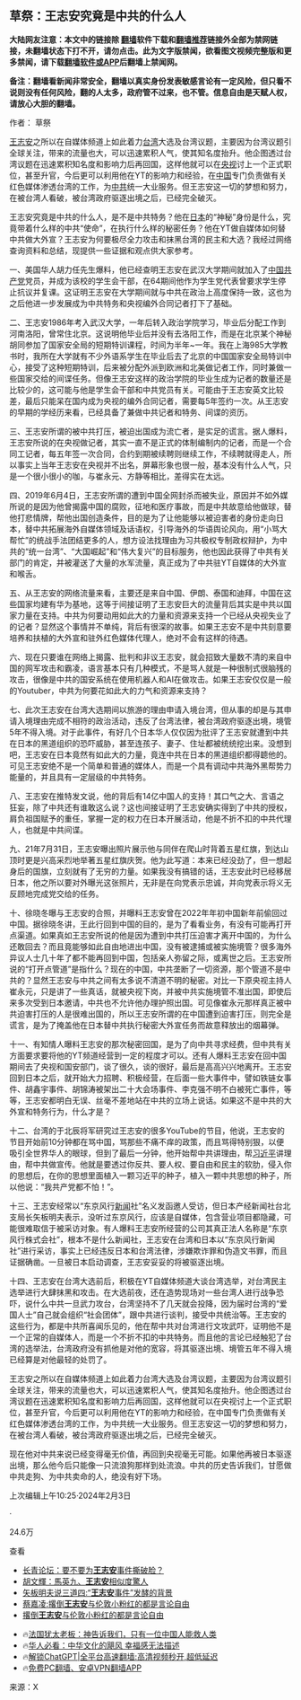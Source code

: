  <!-- 面包屑导航 --> <h2>草祭：王志安究竟是中共的什么人</h2> <p class="notice"><b>大陆网友注意：本文中的链接除 <a href="https://github.com/bannedbook/fanqiang" >翻墙</a>软件下载和<a href="https://github.com/killgcd/justmysocks/blob/master/README.md">翻墙推荐</a>链接外全部为禁网链接，未翻墙状态下打不开，请勿点击。此为文字版禁闻，欲看图文视频完整版和更多禁闻，请下载<a href="https://github.com/bannedbook/fanqiang">翻墙软件或APP</a>后翻墙上禁闻网。</p><p>备注：翻墙看新闻非常安全，翻墙以真实身份发表敏感言论有一定风险，但只看不说则没有任何风险，翻的人太多，政府管不过来，也不管。信息自由是天赋人权，请放心大胆的翻墙。</b></p>  <div class="entry"> <p>作者： 草祭</p> <p id="summary"><a href="https://www.bannedbook.org/bnews/tag/%e7%8e%8b%e5%bf%97%e5%ae%89/" class="st_tag internal_tag" rel="tag" title="标签 王志安 下的日志">王志安</a>之所以在自媒体频道上如此着力<a href="https://www.bannedbook.org/bnews/tag/%e5%8f%b0%e6%b9%be/" class="st_tag internal_tag" rel="tag" title="标签 台湾 下的日志">台湾</a>大选及台湾议题，主要因为台湾议题引全球关注，带来的流量也大，可以迅速累积人气，使其知名度抬升。他企图透过台湾议题在迅速累积知名度和影响力后再回国，这样他就可以在<a href="https://www.bannedbook.org/bnews/tag/%e5%a4%ae%e8%a7%86/" class="st_tag internal_tag" rel="tag" title="标签 央视 下的日志">央视</a>讨上一个正式职位，甚至升官，今后更可以利用他在YT的影响力和经验，在<span class='wp_keywordlink_affiliate'><a href="https://www.bannedbook.org/" title="中国" target="_blank">中国</a></span>专门负责做有关红色媒体渗透台湾的工作，为<a href="https://www.bannedbook.org/bnews/tag/%e4%b8%ad%e5%85%b1/" class="st_tag internal_tag" rel="tag" title="标签 中共 下的日志">中共</a>统一大业服务。但王志安这一切的梦想和努力，在被台湾人看破，被台湾政府驱逐出境之后，已经完全破灭。</p> <p>王志安究竟是中共的什么人，是不是中共特务？他在<a href="https://www.bannedbook.org/bnews/tag/%e6%97%a5%e6%9c%ac/" class="st_tag internal_tag" rel="tag" title="标签 日本 下的日志">日本</a>的“神秘”身份是什么，究竟带着什么样的中共“使命”，在执行什么样的秘密任务？他在YT做自媒体如何替中共做大外宣？王志安为何要极尽全力攻击和抹黑台湾的民主和大选？我经过网络查询资料和总结，现提供一些证据和观点供大家参考。</p> <p>一、美国华人胡力任先生爆料，他已经查明王志安在武汉大学期间就加入了<a href="https://www.bannedbook.org/bnews/tag/%E4%B8%AD%E5%9B%BD/" class="st_tag internal_tag" rel="tag" title="标签 中国 下的日志">中国</a><a href="https://www.bannedbook.org/bnews/tag/%e5%85%b1%e4%ba%a7%e5%85%9a/" class="st_tag internal_tag" rel="tag" title="标签 共产党 下的日志">共产党</a>党员，并成为该校的学生会干部，在64期间他作为学生党代表曾要求学生停止抗议并复课。这证明王志安在大学期间就与中共在政治上高度保持一致，这也为之后他进一步发展成为中共特务和央视编外合同记者打下了基础。</p> <p>二、王志安1986年考入武汉大学，一年后转入政治学院学习，毕业后分配工作到河南洛阳，曾常住北京。这说明他毕业后并没有去洛阳工作，而是在北京某个神秘胡同参加了国家安全局的短期特训课程，时间为半年~一年。我在上海985大学教书时，我所在大学就有不少外语系学生在毕业后去了北京的中国国家安全局特训中心，接受了这种短期特训，后来被分配外派到欧洲和北美做记者工作，同时兼做一些国家交给的间谍任务。但像王志安这样的政治学院的毕业生成为记者的数量还是比较少的，这可能与他是学生会干部和中共党员有关。可能由于王志安英文比较差，最后只能呆在国内成为央视的编外合同记者，需要每5年签约一次。从王志安的早期的学经历来看，已经具备了兼做中共记者和特务、间谍的资历。</p> <p>三、王志安所谓的被中共打压，被迫出国成为流亡者，是实足的谎言。据人爆料，王志安所说的在央视做记者，其实一直不是正式的体制编制内的记者，而是一个合同工记者，每五年签一次合同，合约到期被续聘则继续工作，不续聘就得走人，所以事实上当年王志安在央视并不出名，屏幕形象也很一般，基本没有什么人气，只是一个很小很小的咖，与崔永元、方静等相比，差得实在太远。</p> <p>四、2019年6月4日，王志安所谓的遭到中国全网封杀而被失业，原因并不如外媒所说的是因为他曾揭露中国的腐败，征地和医疗事故，而是中共故意给他做球，替他打悲情牌，帮他出国创造条件，目的是为了让他能够以被迫害者的身份走向日本，替中共拓展海外自媒体领域及话语权，引导海外的华语舆论风向，用“小骂大帮忙”的统战手法团结更多的人，想方设法找理由为习共极权专制政权辩护，为中共的“统一台湾”、“大国崛起”和“伟大复兴”的目标服务，他也因此获得了中共有关部门的肯定，并被灌送了大量的水军流量，真正成为了中共驻YT自媒体的大外宣和喉舌。</p> <p>五、从王志安的网络流量来看，主要还是来自中国、伊朗、泰国和迪拜，中国在这些国家均建有华为基地，这等于间接证明了王志安巨大的流量背后其实是中共以国家力量在支持。中共为何要动用如此大的力量和资源来支持一个已经从央视失业了的记者？显然这个事情并不单纯，背后有很深的故事。如果王志安不是中共刻意要培养和扶植的大外宣和驻外红色媒体代理人，绝对不会有这样的待遇。</p> <p>六、现在只要谁在网络上揭露、批判和非议王志安，就会招致大量数不清的来自中国的网军攻击和霸凌，语言基本只有几种模式，不是骂人就是一种很制式很脑残的攻击，很像是中共的国安系统在使用机器人和AI在做攻击。如果王志安仅仅是一般的Youtuber，中共为何要花如此大的力气和资源来支持？</p> <p>七、此次王志安在台湾大选期间以旅游的理由申请入境台湾，但从事的却是与其申请入境理由完成不相符的政治活动，违反了台湾法律，被台湾政府驱逐出境，境管5年不得入境。对于此事件，有好几个日本华人仅仅因为批评了王志安就遭到中共在日本的黑道组织的恐吓威胁，甚至连孩子、妻子、住址都被统统挖出来。没想到吧，王志安在日本竟然有如此大的力量，竟连中共在日本的黑道组织都得聼他的。可见王志安绝不是一个简单和普通的媒体人，而是一个具有调动中共海外黑帮势力能量的，并且具有一定层级的中共特务。</p> <p>八、王志安在推特发文说，他的背后有14亿中国人的支持！其口气之大、言语之狂妄，除了中共还有谁敢这么说？这也间接证明了王志安确实得到了中共的授权，肩负祖国赋予的重任，掌握一定的权力在日本开展活动，他是不折不扣的中共代理人，也就是中共间谍。</p> <p>九、21年7月31日，王志安曝出照片展示他与同伴在爬山时背着五星红旗，到达山顶时更是兴高采烈地举著五星红旗庆贺。他为此写道：本来已经没劲了，但一想起身后的国旗，立刻就有了无穷的力量。如果我没有搞错的话，王志安此时已经移居日本，他之所以要对外曝光这张照片，无非是在向党表示忠诚，并向党表示将义无反顾地完成党交给的任务。</p>  <p>十、徐晓冬曝与王志安的合照，并曝料王志安曾在2022年年初中国新年前偷回过中国。据徐晓冬讲，王此行回到中国的目的，是为了看看业务，有没有可能再打开点渠道。如果真如王志安所说的他是因为遭到中共打压迫害才离开中国的，为什么还敢回去？而且竟能够如此自由地进出中国，没有被逮捕或被实施境管？很多海外异议人士几十年了都不能再回到中国，包括亲人弥留之际，或离世之后。王志安所说的“打开点管道”是指什么？现在的中国，中共垄断了一切资源，那个管道不是中共的？显然王志安与中共之间有太多说不清道不明的秘密。对比一下原央视主持人崔永元，只是讲了一些真话，就被央视下岗，并被中共实施境管不准出国，即使后来多次受到日本邀请，中共也不允许他办理护照出国。可见像崔永元那样真正被中共迫害打压的人是很难出国的，所以王志安所谓的在中国遭到迫害打压，则完全是谎言，是为了掩盖他在日本替中共执行秘密大外宣任务而故意释放出的烟幕弹。</p> <p>十一、有知情人曝料王志安的那次秘密回国，是为了向中共寻求经费，但中共有关方面要求要将他的YT频道经营到一定的程度才可以。还有人爆料王志安在回中国期间去了央视和国安部门，谈了很久，谈的很好，最后是高高兴兴地离开。王志安回到日本之后，就开始大力招聘、积极经营，在后面一些大事件中，譬如铁链女事件、胡鑫宇事件、胡锦涛被架出二十大会场事件、李克强不明不白被死亡事件，等等，王志安都明白无误、丝毫不差地站在中共的立场上说话。如果这不是中共的大外宣和特务行为，什么才是？</p> <p>十二、台湾的于北辰将军研究过王志安的很多YouTube的节目，他说，王志安的节目开始前10分钟都在骂中国，骂那些不痛不痒的政策，而且骂得特别狠，以便吸引全世界华人的眼球，但到了最后一分钟，他开始帮中共讲理由，帮<a href="https://www.bannedbook.org/bnews/tag/%e4%b9%a0%e8%bf%91%e5%b9%b3/" class="st_tag internal_tag" rel="tag" title="标签 习近平 下的日志">习近平</a>讲理由，帮中共做宣传。他就是要透过你反共、要人权、要自由和民主的软肋，侵入你的思想后，在你的思想里面植入一颗习近平的种子，植入一颗中共思想的种子，所以他说：“我共产党都不怕！”。</p> <p>十三、王志安经常以“东京风行<span class='wp_keywordlink_affiliate'><a href="https://www.bannedbook.org/" title="新闻">新闻</a></span>社”名义发函邀人受访，但日本产经新闻社台北支局长矢板明夫表示，没听过东京风行，应该是自媒体，包含营业项目都隐藏，可能很难取信于被采访对象。有人爆料王志安所经营的公司其真正法人名称是“东京风行株式会社”，根本不是什么新闻社，王志安在台湾和日本以“东京风行新闻社”进行采访，事实上已经违反日本和台湾法律，涉嫌欺诈罪和伪造文书罪，而且证据确凿。一旦被日本启动调查，王志安妥妥的将被驱逐出境。</p> <p>十四、王志安在台湾大选前后，积极在YT自媒体频道大谈台湾选举，对台湾民主选举进行大肆抹黑和攻击。在大选前夜，还在造势现场对一些台湾人进行战争恐吓，说什么中共一旦武力攻台，台湾坚持不了几天就会投降，因为届时台湾的“爱国人士”自己就会组织“社会团体”，跟中共进行谈判，接受中共统治等。王志安的这些行为，都是中共所喜闻乐见的，他在帮中共对台湾进行文攻武吓，证明他不是一个正常的自媒体人，而是一个不折不扣的中共特务。而且他的言论已经触犯了台湾的选举法，台湾政府没有抓他是对他的宽容，将其驱逐出境、境管五年不得入境已经算是对他最轻的处罚了。</p> <p>王志安之所以在自媒体频道上如此着力台湾大选及台湾议题，主要因为台湾议题引全球关注，带来的流量也大，可以迅速累积人气，使其知名度抬升。他企图透过台湾议题在迅速累积知名度和影响力后再回国，这样他就可以在央视讨上一个正式职位，甚至升官，今后更可以利用他在YT的影响力和经验，在中国专门负责做有关红色媒体渗透台湾的工作，为中共统一大业服务。但王志安这一切的梦想和努力，在被台湾人看破，被台湾政府驱逐出境之后，已经完全破灭。</p>  <p>现在他对中共来说已经变得毫无价值，再回到央视毫无可能。如果他再被日本驱逐出境，那么他今后只能像一只流浪狗那样到处流浪。中共的历史告诉我们，甘愿做中共走狗、为中共卖命的人，绝没有好下场。</p> <p>上次编辑上午10:25·2024年2月3日</p> <p>·</p> <p>24.6万</p> <p>查看</p> <!--<div id="taboola-mid-1"></div>--><ul class='op-related-articles' title='相关阅读'> <li><a href='https://www.bannedbook.org/bnews/taiwannews/20240204/1996714.html' target='_blank'>长青论坛：要不要为<b>王志安</b>事件撕破脸？</a></li> <li><a href='https://www.bannedbook.org/bnews/baitai/20240201/1995559.html' target='_blank'>胡文輝：馬英九、<b>王志安</b>相似度驚人</a></li> <li><a href='https://www.bannedbook.org/bnews/bannedvideo/20240131/1994822.html' target='_blank'>矢板明夫说三道四:“<b>王志安</b>事件”发酵的背景</a></li> <li><a href='https://www.bannedbook.org/bnews/comments/20240131/1994807.html' target='_blank'>蔡嘉凌:撂倒<b>王志安</b>与伦敦小粉红的都是言论自由</a></li> <li><a href='https://www.bannedbook.org/bnews/ssgc/20240130/1994650.html' target='_blank'>撂倒<b>王志安</b>与伦敦小粉红的都是言论自由</a></li> </ul> <ul class="texttj"> <li>🔥<a href="https://www.bannedbook.org/bnews/ssgc/20230219/1850782.html" target="_blank">法国犹太老板：神告诉我们，只有一位中国人能救人类</a></li> <li>🔥<a href="https://www.bannedbook.org/bnews/comments/20220220/1694796.html" target="_blank">华人必看：中华文化的飓风 幸福感无法描述</a></li> <li>🔥<a href="https://github.com/bannedbook/fanqiang/wiki/V2ray%E6%9C%BA%E5%9C%BA" target="_blank">解锁ChatGPT|全平台高速翻墙:高清视频秒开,超低延迟</a></li> <li>🔥<a href="https://github.com/bannedbook/fanqiang/wiki/%E7%A6%81%E9%97%BB%E7%BD%91%E5%AE%89%E5%8D%93%E7%BF%BB%E5%A2%99%E6%96%B0%E9%97%BBAPP" target="_blank">免费PC翻墙、安卓VPN翻墙APP</a></li> </ul><p class="src-info">来源：X </p> <a name='sharetosocial'></a> <div style="margin-bottom:5px;padding-bottom:5px;clear:both"> <div id="archive-pix-1" class="banner-ads"> <!-- AuctionX Display platform tag START --> <div id="27602x728x90x621x_ADSLOT1" clicktrack="%%CLICK_URL_ESC%%"></div>  <!-- AuctionX Display platform tag END --> </div> <div id="archive-pix-2" class="banner-ads"> <!-- AuctionX Display platform tag START --> <div id="27556x300x250x621x_ADSLOT1" clicktrack="%%CLICK_URL_ESC%%" style="margin:0 auto;text-align:center"></div>  <!-- AuctionX Display platform tag END --> </div> </div>  <div id="archive-pix-1" class="banner-ads"> <!-- AuctionX Display platform tag START --> <div id="27603x728x90x621x_ADSLOT1" clicktrack="%%CLICK_URL_ESC%%"></div>  <!-- AuctionX Display platform tag END --> </div> </div><!--END ENTRY--> 
